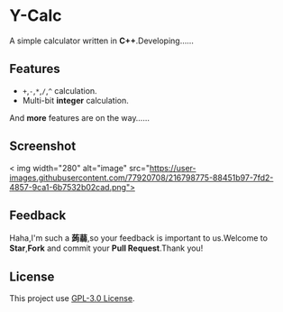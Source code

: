# Y-Calc

A simple calculator written in **C++**.Developing……

## Features

- `+`,`-`,`*`,`/`,`^` calculation.
- Multi-bit **integer** calculation.

And **more** features are on the way……

## Screenshot

< img width="280" alt="image" src="https://user-images.githubusercontent.com/77920708/216798775-88451b97-7fd2-4857-9ca1-6b7532b02cad.png">

## Feedback

Haha,I'm such a **蒟蒻**,so your feedback is important to us.Welcome to **Star**,**Fork** and commit your **Pull Request**.Thank you!

## License 

This project use [GPL-3.0 License](https://www.gnu.org/licenses/gpl-3.0.en.html).
